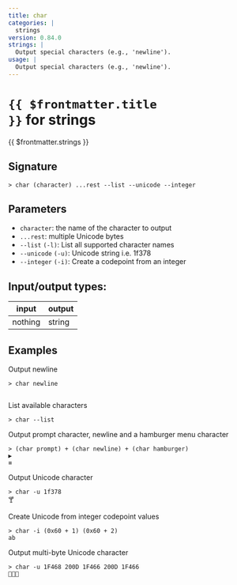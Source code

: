 ```yaml
---
title: char
categories: |
  strings
version: 0.84.0
strings: |
  Output special characters (e.g., 'newline').
usage: |
  Output special characters (e.g., 'newline').
---
```


# <code>{{ $frontmatter.title }}</code> for strings

<div class='command-title'>{{ $frontmatter.strings }}</div>

## Signature

```> char (character) ...rest --list --unicode --integer```

## Parameters

 -  `character`: the name of the character to output
 -  `...rest`: multiple Unicode bytes
 -  `--list` `(-l)`: List all supported character names
 -  `--unicode` `(-u)`: Unicode string i.e. 1f378
 -  `--integer` `(-i)`: Create a codepoint from an integer


## Input/output types:

| input   | output |
| ------- | ------ |
| nothing | string |

## Examples

Output newline
```shell
> char newline


```

List available characters
```shell
> char --list

```

Output prompt character, newline and a hamburger menu character
```shell
> (char prompt) + (char newline) + (char hamburger)
▶
≡
```

Output Unicode character
```shell
> char -u 1f378
🍸
```

Create Unicode from integer codepoint values
```shell
> char -i (0x60 + 1) (0x60 + 2)
ab
```

Output multi-byte Unicode character
```shell
> char -u 1F468 200D 1F466 200D 1F466
👨‍👦‍👦
```
